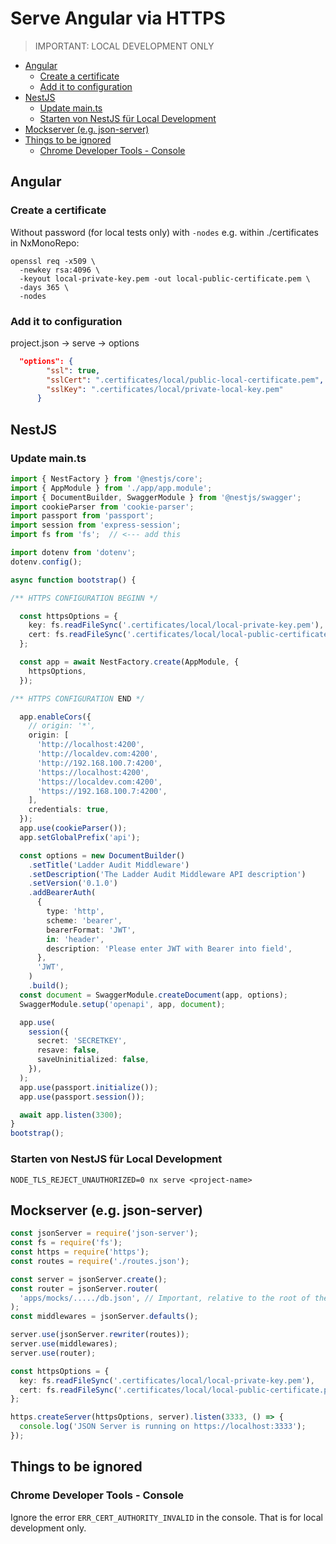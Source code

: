 # Serve Angular via HTTPS

> IMPORTANT: LOCAL DEVELOPMENT ONLY

<!-- @import "[TOC]" {cmd="toc" depthFrom=2 depthTo=6 orderedList=false} -->

<!-- code_chunk_output -->

- [Angular](#angular)
  - [Create a certificate](#create-a-certificate)
  - [Add it to configuration](#add-it-to-configuration)
- [NestJS](#nestjs)
  - [Update main.ts](#update-maints)
  - [Starten von NestJS für Local Development](#starten-von-nestjs-für-local-development)
- [Mockserver (e.g. json-server)](#mockserver-eg-json-server)
- [Things to be ignored](#things-to-be-ignored)
  - [Chrome Developer Tools - Console](#chrome-developer-tools---console)

<!-- /code_chunk_output -->

## Angular

### Create a certificate

Without password (for local tests only) with `-nodes` e.g. within ./certificates in NxMonoRepo:

```shell
openssl req -x509 \
  -newkey rsa:4096 \
  -keyout local-private-key.pem -out local-public-certificate.pem \
  -days 365 \
  -nodes
```

### Add it to configuration

project.json -> serve -> options

```json
  "options": {
        "ssl": true,
        "sslCert": ".certificates/local/public-local-certificate.pem",
        "sslKey": ".certificates/local/private-local-key.pem"
      }
```

## NestJS

### Update main.ts

```typescript
import { NestFactory } from '@nestjs/core';
import { AppModule } from './app/app.module';
import { DocumentBuilder, SwaggerModule } from '@nestjs/swagger';
import cookieParser from 'cookie-parser';
import passport from 'passport';
import session from 'express-session';
import fs from 'fs';  // <--- add this

import dotenv from 'dotenv';
dotenv.config();

async function bootstrap() {

/** HTTPS CONFIGURATION BEGINN */

  const httpsOptions = {
    key: fs.readFileSync('.certificates/local/local-private-key.pem'),
    cert: fs.readFileSync('.certificates/local/local-public-certificate.pem'),
  };

  const app = await NestFactory.create(AppModule, {
    httpsOptions,
  });

/** HTTPS CONFIGURATION END */

  app.enableCors({
    // origin: '*',
    origin: [
      'http://localhost:4200',
      'http://localdev.com:4200',
      'http://192.168.100.7:4200',
      'https://localhost:4200',
      'https://localdev.com:4200',
      'https://192.168.100.7:4200',
    ],
    credentials: true,
  });
  app.use(cookieParser());
  app.setGlobalPrefix('api');

  const options = new DocumentBuilder()
    .setTitle('Ladder Audit Middleware')
    .setDescription('The Ladder Audit Middleware API description')
    .setVersion('0.1.0')
    .addBearerAuth(
      {
        type: 'http',
        scheme: 'bearer',
        bearerFormat: 'JWT',
        in: 'header',
        description: 'Please enter JWT with Bearer into field',
      },
      'JWT',
    )
    .build();
  const document = SwaggerModule.createDocument(app, options);
  SwaggerModule.setup('openapi', app, document);

  app.use(
    session({
      secret: 'SECRETKEY',
      resave: false,
      saveUninitialized: false,
    }),
  );
  app.use(passport.initialize());
  app.use(passport.session());

  await app.listen(3300);
}
bootstrap();
```

### Starten von NestJS für Local Development

```shell
NODE_TLS_REJECT_UNAUTHORIZED=0 nx serve <project-name>
```

## Mockserver (e.g. json-server)

```typescript
const jsonServer = require('json-server');
const fs = require('fs');
const https = require('https');
const routes = require('./routes.json');

const server = jsonServer.create();
const router = jsonServer.router(
  'apps/mocks/...../db.json', // Important, relative to the root of the project
);
const middlewares = jsonServer.defaults();

server.use(jsonServer.rewriter(routes));
server.use(middlewares);
server.use(router);

const httpsOptions = {
  key: fs.readFileSync('.certificates/local/local-private-key.pem'),
  cert: fs.readFileSync('.certificates/local/local-public-certificate.pem'),
};

https.createServer(httpsOptions, server).listen(3333, () => {
  console.log('JSON Server is running on https://localhost:3333');
});
```

## Things to be ignored

### Chrome Developer Tools - Console

Ignore the error `ERR_CERT_AUTHORITY_INVALID` in the console. That is for local development only.
